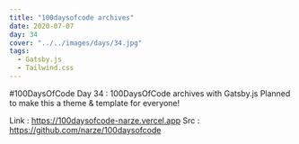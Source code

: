 ```yaml
---
title: "100daysofcode archives"
date: 2020-07-07
day: 34
cover: "../../images/days/34.jpg"
tags:
  - Gatsby.js
  - Tailwind.css
---
```


#100DaysOfCode Day 34 : 100DaysOfCode archives with Gatsby.js
Planned to make this a theme & template for everyone!

Link : https://100daysofcode-narze.vercel.app
Src : https://github.com/narze/100daysofcode
